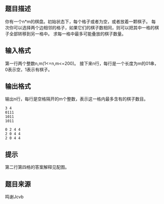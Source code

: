 


## 题目描述
你有一个n*m的棋盘。初始状态下，每个格子或者为空，或者放着一颗棋子。
每次你可以选择两个边相邻的格子，如果它们的棋子数相同，则可以把其中一格的棋子全部转移到另一格中。
求每一格中最多可能叠放的棋子数量。
## 输入格式
第一行两个整数n,m(1<=n,m<=200)。
接下来n行，每行是一个长度为m的01串，0表示空，1表示有棋子。
## 输出格式
输出n行，每行是空格隔开的m个整数，表示这一格内最多含有的棋子数目。

```input1
3 4
0111
1011
1011

```

```output1
0 2 4 4
2 0 4 4
2 0 4 4
```

## 提示
第二行第四格的答案解释见配图。
## 题目来源
鸣谢Jcvb


